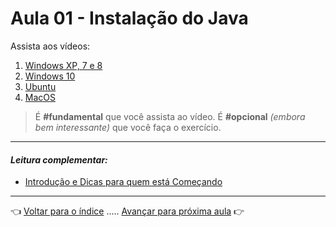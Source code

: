 # Aula 01 - Instalação do Java

Assista aos vídeos: 

  1. [Windows XP, 7 e 8](https://youtu.be/ddhH97IPrFY)
  1. [Windows 10](https://youtu.be/CMHU5buXvNw)
  1. [Ubuntu](https://youtu.be/BTNp4P12DIs)
  1. [MacOS](https://youtu.be/xQEauKE4NTw)

> É **#fundamental** que você assista ao vídeo. É **#opcional** _(embora bem interessante)_ que você faça o exercício.

---

#### _Leitura complementar:_

* [Introdução e Dicas para quem está Começando](https://youtu.be/LnORjqZUMIQ)

---

👈 [Voltar para o índice](../README.md) ..... [Avançar para próxima aula](../aula02/aula.md) 👉